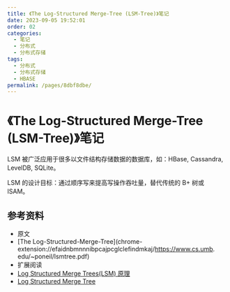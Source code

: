 ```yaml
---
title: 《The Log-Structured Merge-Tree (LSM-Tree)》笔记
date: 2023-09-05 19:52:01
order: 02
categories:
  - 笔记
  - 分布式
  - 分布式存储
tags:
  - 分布式
  - 分布式存储
  - HBASE
permalink: /pages/8dbf8dbe/
---
```


# 《The Log-Structured Merge-Tree (LSM-Tree)》笔记

LSM 被广泛应用于很多以文件结构存储数据的数据库，如：HBase, Cassandra, LevelDB, SQLite。

LSM 的设计目标：通过顺序写来提高写操作吞吐量，替代传统的 B+ 树或 ISAM。

## 参考资料

- 原文
- [The Log-Structured-Merge-Tree](chrome-extension://efaidnbmnnnibpcajpcglclefindmkaj/https://www.cs.umb.
  edu/~poneil/lsmtree.pdf)
- 扩展阅读
- [Log Structured Merge Trees(LSM) 原理](https://www.open-open.com/lib/view/open1424916275249.html)
- [Log Structured Merge Tree](chrome-extension://efaidnbmnnnibpcajpcglclefindmkaj/https://lrita.github.io/images/posts/database/lsmtree-170129180333.pdf)